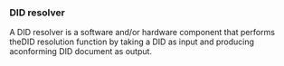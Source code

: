 ### DID resolver

A DID resolver is a software and/or hardware component that performs theDID resolution function by taking a DID as input and producing aconforming DID document as output.